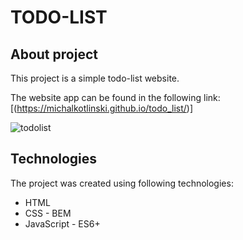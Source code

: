 # TODO-LIST

## About project
This project is a simple todo-list website.

The website app can be found in the following link: [(https://michalkotlinski.github.io/todo_list/)]

![todolist](https://github.com/michalkotlinski/todo_list/assets/17299797/cad70942-9567-43a6-836e-955f63d182ab)

## Technologies
The project was created using following technologies:
- HTML
- CSS - BEM
- JavaScript - ES6+
